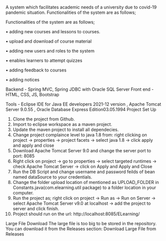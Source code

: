 A system which facilitates academic needs of a university due to covid-19 pandemic situation.
Functionalities of the system are as follows;

Functionalities of the system are as follows;

• adding new courses and lessons to courses.

• upload and download of course material

• adding new users and roles to the system

• enables learners to attempt quizzes

• adding feedback to courses

• adding notices

Backend - Spring MVC, Spring JDBC with Oracle SQL Server Front end - HTML, CSS, JS, Bootstrap

Tools - Eclipse IDE for Java EE developers 2021-12 version , Apache Tomcat Server 9.0.55 , Oracle Database Express Edition03.05.1994
Project Set Up
1.	Clone the project from Github.
2.	Import to eclipse workspace as a maven project.
3.	Update the maven project to install all dependecies.
4.	Change project complaince level to java 1.8 from: right clicking on project -> properties -> project facets -> select java 1.8 -> click apply and apply and close
5.	Download Apache Tomcat Server 9.0 and change the server port to port: 8085
6.	Right click on project -> go to properties -> select targeted runtimes -> check Apache Tomcat Server -> click on Apply and Apply and Close
7.	Run the DB Script and change username and password feilds of bean named dataSource to your credentials.
8.	Change the folder upload location of mentioned as UPLOAD_FOLDER in Constants.java(com.elearning.util package) to a folder location in your computer.
9.	Run the project as; right click on project -> Run as -> Run on Server -> select Apache Tomcat Server v9.0 at localhost -> add the project to server and click finish.
10.	Project should run on the url: http://localhost:8085/ELearning/

Large File Download
The large file is too big to be stored in the repository. You can download it from the Releases section:
Download Large File from Releases
